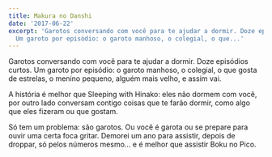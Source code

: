 ```yaml
---
title: Makura no Danshi
date: '2017-06-22'
excerpt: 'Garotos conversando com você para te ajudar a dormir. Doze episódios curtos.
  Um garoto por episódio: o garoto manhoso, o colegial, o que...'
---
```




Garotos conversando com você para te ajudar a dormir. Doze episódios curtos. Um garoto por episódio: o garoto manhoso, o colegial, o que gosta de estrelas, o menino pequeno, alguém mais velho, e assim vai.

A história é melhor que Sleeping with Hinako: eles não dormem com você, por outro lado conversam contigo coisas que te farão dormir, como algo que eles fizeram ou que gostam.

Só tem um problema: são garotos. Ou você é garota ou se prepare para ouvir uma certa foca gritar. Demorei um ano para assistir, depois de droppar, só pelos números mesmo… e é melhor que assistir Boku no Pico.